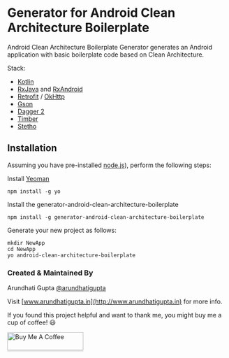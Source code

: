 # Generator for Android Clean Architecture Boilerplate

Android Clean Architecture Boilerplate Generator generates an Android application with basic boilerplate code based on Clean Architecture.

Stack:
- [Kotlin](https://kotlinlang.org/)
- [RxJava](https://github.com/ReactiveX/RxJava) and [RxAndroid](https://github.com/ReactiveX/RxAndroid)
- [Retrofit](http://square.github.io/retrofit/) / [OkHttp](http://square.github.io/okhttp/)
- [Gson](https://github.com/google/gson)
- [Dagger 2](http://google.github.io/dagger/)
- [Timber](https://github.com/JakeWharton/timber)
- [Stetho](http://facebook.github.io/stetho/)

## Installation

Assuming you have pre-installed [node.js](https://nodejs.org/)), perform the following steps:

Install [Yeoman](http://yeoman.io)
```
npm install -g yo
```

Install the generator-android-clean-architecture-boilerplate

```
npm install -g generator-android-clean-architecture-boilerplate
```

Generate your new project as follows:

```
mkdir NewApp
cd NewApp
yo android-clean-architecture-boilerplate
```

### Created & Maintained By
Arundhati Gupta [@arundhatigupta](https://github.com/arundhatigupta)

Visit [www.arundhatigupta.in](http://www.arundhatigupta.in) for more info.

If you found this project helpful and want to thank me, you might buy me a cup of coffee! :smiley:

<a href="https://www.paypal.me/arundhatigupta" target="_blank"><img src="https://www.buymeacoffee.com/assets/img/custom_images/orange_img.png" alt="Buy Me A Coffee" style="height: 41px !important;width: 174px !important;box-shadow: 0px 3px 2px 0px rgba(190, 190, 190, 0.5) !important;-webkit-box-shadow: 0px 3px 2px 0px rgba(190, 190, 190, 0.5) !important;" ></a>